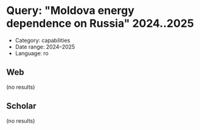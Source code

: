# Query: "Moldova energy dependence on Russia" 2024..2025
- Category: capabilities
- Date range: 2024–2025
- Language: ro

## Web

(no results)

## Scholar

(no results)

